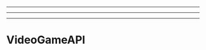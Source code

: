 ----------------------------------------------------------------------------------------
----------------------------------------------------------------------------------------------------
-------------------------------------------------------
# VideoGameAPI
